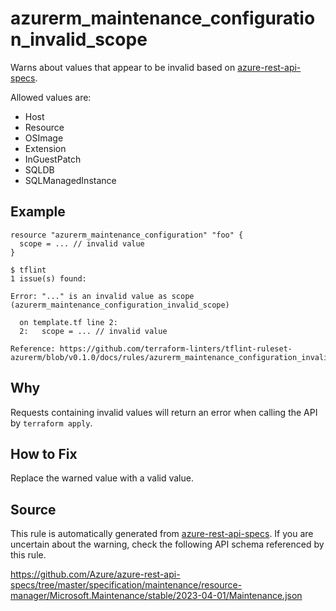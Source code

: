 <!--- This file generated by `tools/apispec-rule-gen/main.go`. DO NOT EDIT --->

# azurerm_maintenance_configuration_invalid_scope

Warns about values that appear to be invalid based on [azure-rest-api-specs](https://github.com/Azure/azure-rest-api-specs).

Allowed values are:
- Host
- Resource
- OSImage
- Extension
- InGuestPatch
- SQLDB
- SQLManagedInstance

## Example

```hcl
resource "azurerm_maintenance_configuration" "foo" {
  scope = ... // invalid value
}
```

```
$ tflint
1 issue(s) found:

Error: "..." is an invalid value as scope (azurerm_maintenance_configuration_invalid_scope)

  on template.tf line 2:
  2:   scope = ... // invalid value

Reference: https://github.com/terraform-linters/tflint-ruleset-azurerm/blob/v0.1.0/docs/rules/azurerm_maintenance_configuration_invalid_scope.md

```

## Why

Requests containing invalid values will return an error when calling the API by `terraform apply`.

## How to Fix

Replace the warned value with a valid value.

## Source

This rule is automatically generated from [azure-rest-api-specs](https://github.com/Azure/azure-rest-api-specs). If you are uncertain about the warning, check the following API schema referenced by this rule.

https://github.com/Azure/azure-rest-api-specs/tree/master/specification/maintenance/resource-manager/Microsoft.Maintenance/stable/2023-04-01/Maintenance.json
